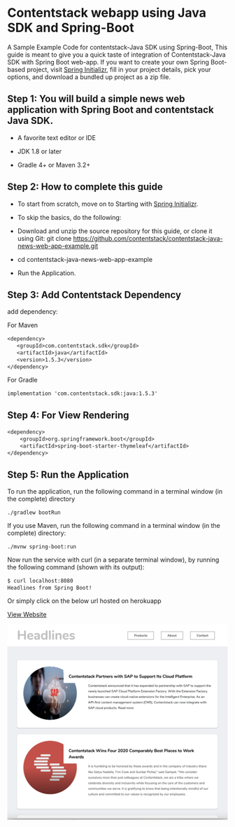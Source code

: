 # Contentstack webapp using Java SDK and Spring-Boot

A Sample Example Code for contentstack-Java SDK using Spring-Boot,
This guide is meant to give you a quick taste of integration of Contentstack-Java SDK with Spring Boot web-app. If you want to create your own Spring Boot-based project, visit [Spring Initializr](https://start.spring.io/), fill in your project details, pick your options, and download a bundled up project as a zip file.


## Step 1: You will build a simple news web application with Spring Boot and contentstack Java SDK.


- A favorite text editor or IDE

- JDK 1.8 or later

- Gradle 4+ or Maven 3.2+


## Step 2: How to complete this guide

- To start from scratch, move on to Starting with [Spring Initializr](https://start.spring.io/).

- To skip the basics, do the following:

- Download and unzip the source repository for this guide, or clone it using Git: git clone https://github.com/contentstack/contentstack-java-news-web-app-example.git

- cd contentstack-java-news-web-app-example

- Run the Application.


## Step 3: Add Contentstack Dependency

add dependency:

For Maven

```
<dependency>
   <groupId>com.contentstack.sdk</groupId>
   <artifactId>java</artifactId>
   <version>1.5.3</version>
</dependency>
```

For Gradle

```
implementation 'com.contentstack.sdk:java:1.5.3'
```


## Step 4: For View Rendering

```
<dependency>
    <groupId>org.springframework.boot</groupId>
    <artifactId>spring-boot-starter-thymeleaf</artifactId>
</dependency>
```

## Step 5: Run the Application


To run the application, run the following command in a terminal window (in the complete) directory

```
./gradlew bootRun
```

If you use Maven, run the following command in a terminal window (in the complete) directory:

```
./mvnw spring-boot:run
```


Now run the service with curl (in a separate terminal window), by running the following command (shown with its output):

```
$ curl localhost:8080
Headlines from Spring Boot!
```

Or simply click on the below url hosted on herokuapp

[View Website](https://contentstack-news.herokuapp.com/)


![Screenshot](https://github.com/contentstack/contentstack-java-news-web-app-example/blob/master/screenshot.png?raw=true)


